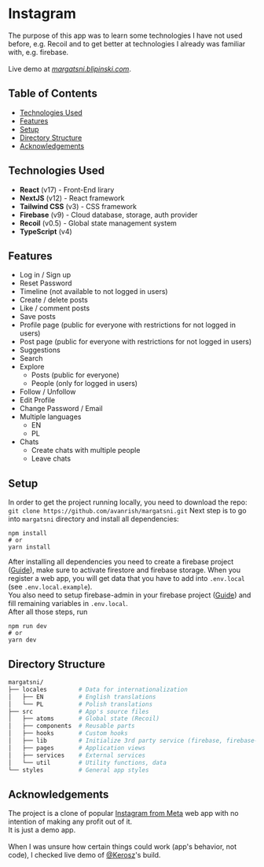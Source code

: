 # Instagram

The purpose of this app was to learn some technologies I have not used before, e.g. Recoil and to get better at technologies I already was familiar with, e.g. firebase.
\
\
Live demo at [_margatsni.blipinski.com_](https://margatsni.blipinski.com/).

## Table of Contents

- [Technologies Used](#technologies-used)
- [Features](#features)
- [Setup](#setup)
- [Directory Structure](#directory-structure)
- [Acknowledgements](#acknowledgements)

## Technologies Used

- **React** (v17) - Front-End lirary
- **NextJS** (v12) - React framework
- **Tailwind CSS** (v3) - CSS framework
- **Firebase** (v9) - Cloud database, storage, auth provider
- **Recoil** (v0.5) - Global state management system
- **TypeScript** (v4)

## Features

- Log in / Sign up
- Reset Password
- Timeline (not available to not logged in users)
- Create / delete posts
- Like / comment posts
- Save posts
- Profile page (public for everyone with restrictions for not logged in users)
- Post page (public for everyone with restrictions for not logged in users)
- Suggestions
- Search
- Explore
  - Posts (public for everyone)
  - People (only for logged in users)
- Follow / Unfollow
- Edit Profile
- Change Password / Email
- Multiple languages
  - EN
  - PL
- Chats
  - Create chats with multiple people
  - Leave chats

## Setup

In order to get the project running locally, you need to download the repo: `git clone https://github.com/avanrish/margatsni.git`
Next step is to go into `margatsni` directory and install all dependencies:

```
npm install
# or
yarn install
```

After installing all dependencies you need to create a firebase project ([Guide](https://firebase.google.com/docs/web/setup)), make sure to activate firestore and firebase storage. When you register a web app, you will get data that you have to add into `.env.local` (see `.env.local.example`).\
You also need to setup firebase-admin in your firebase project ([Guide](https://firebase.google.com/docs/admin/setup)) and fill remaining variables in `.env.local`.\
After all those steps, run

```
npm run dev
# or
yarn dev
```

## Directory Structure

```sh
margatsni/
├── locales         # Data for internationalization
│   ├── EN          # English translations
│   └── PL          # Polish translations
├── src             # App's source files
│   ├── atoms       # Global state (Recoil)
│   ├── components  # Reusable parts
│   ├── hooks       # Custom hooks
│   ├── lib         # Initialize 3rd party service (firebase, firebase-admin)
│   ├── pages       # Application views
│   ├── services    # External services
│   └── util        # Utility functions, data
└── styles          # General app styles
```

## Acknowledgements

The project is a clone of popular [Instagram from Meta](https://instagram.com) web app with no intention of making any profit out of it.\
It is just a demo app.\
\
When I was unsure how certain things could work (app's behavior, not code), I checked live demo of [@Kerosz](https://github.com/Kerosz)'s build.
